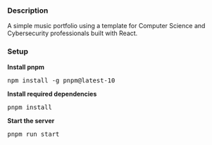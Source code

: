 ### Description

A simple music portfolio using a template for Computer Science and Cybersecurity professionals built with React. 

### Setup

**Install pnpm**

<pre>npm install -g pnpm@latest-10</pre>
 
**Install required dependencies**

<pre>pnpm install</pre>

**Start the server**

<pre>pnpm run start</pre>
